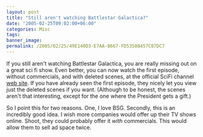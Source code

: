 ```yaml
---
layout: post
title: "Still aren't watching Battlestar Galactica?"
date: "2005-02-25T09:02:00+06:00"
categories: Misc 
tags: 
banner_image: 
permalink: /2005/02/25/49E140D3-E7AA-8667-FD53508457C07DC7
---
```


If you still aren't watching Battlestar Galactica, you are really missing out on a great sci fi show. Even better, you can now watch the first episode, without commercials, and with deleted scenes, at the official SciFi channel <a href="http://www.scifi.com/battlestar/">web site</a>. If you have already seen the first episode, they nicely let you view just the deleted scenes if you want. (Although to be honest, the scenes aren't that interesting, except for the one where the President gets a gift.)

So I point this for two reasons. One, I love BSG. Secondly, this is an incredibly good idea. I wish more companies would offer up their TV shows online. Shoot, they could probably offer it <i>with</i> commercials. This would allow them to sell ad space twice.